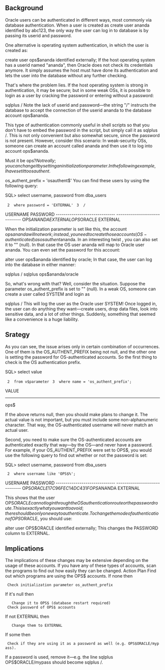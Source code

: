 ## Background

Oracle users can be authenticated in different ways, most commonly via
database authentication. When a user is created as create user ananda
identified by abc123, the only way the user can log in to database is by
passing its userid and password.

One alternative is operating system authentication, in which the user is
created as:

create user ops$ananda identified externally; If the host operating
system has a userid named "ananda", then Oracle does not check its
credentials anymore. It simply assumes the host must have done its
authentication and lets the user into the database without any further
checking.

That's where the problem lies. If the host operating system is strong in
authentication, it may be secure; but in some weak OSs, it is possible
to login as a user by cracking the password or entering without a
password:

sqlplus / Note the lack of userid and password—the string "/" instructs
the database to accept the connection of the userid ananda to the
database account ops$ananda.

This type of authentication commonly useful in shell scripts so that you
don't have to embed the password in the script, but simply call it as
sqlplus /. This is not only convenient but also somewhat secure, since
the password is not present. However, consider this scenario: In
weak-security OSs, someone can create an account called ananda and then
use it to log into account ops$ananda.

Must it be ops$? Not really; you can change it by setting an
initialization parameter. In the following example, I have set it to
osauthent$.

os_authent_prefix = 'osauthent$' You can find these users by using the
following query:

SQL\> select username, password from dba_users

` 2  where password = 'EXTERNAL'`
` 3  /`

USERNAME PASSWORD ------------------------------
------------------------------ OPS$ANANDA EXTERNAL OPS$ORACLE EXTERNAL

When the initialization parameter is set like this, the account
ops$ananda will not work; instead, you need to create those accounts
(OS-authenticated) as osauthent$ananda. In an interesting twist , you
can also set it to "" (null). In that case the OS user ananda will map
to Oracle user ananda. You can even set the password for this account:

alter user ops$ananda identified by oracle; In that case, the user can
log into the database in either manner:

sqlplus / sqlplus ops$ananda/oracle

So, what's wrong with that? Well, consider the situation. Suppose the
parameter os_authent_prefix is set to "" (null). In a weak OS, someone
can create a user called SYSTEM and login as

sqlplus / This will log the user as the Oracle user SYSTEM\! Once logged
in, the user can do anything they want—create users, drop data files,
look into sensitive data, and a lot of other things. Suddenly, something
that seemed like a convenience is a huge liability.

## Srategy

As you can see, the issue arises only in certain combination of
occurrences. One of them is the OS_AUTHENT_PREFIX being not null, and
the other one is setting the password for OS-authenticated accounts. So
the first thing to check is the OS authentication prefix.

SQL\> select value

` 2  from v$parameter`
` 3  where name = 'os_authent_prefix';`

VALUE

-----

ops$

If the above returns null, then you should make plans to change it. The
actual value is not important, but you must include some
non-alphanumeric character. That way, the OS-authenticated username will
never match an actual user.

Second, you need to make sure the OS-authenticated accounts are
authenticated exactly that way—by the OS—and never have a password. For
example, if your OS_AUTHENT_PREFIX were set to OPS$, you would use the
following query to find out whether or not the password is set:

SQL\> select username, password from dba_users

` 2  where username like 'OPS$%';`

USERNAME PASSWORD ------------------------------
------------------------------ OPS$ORACLE 17C96FEC14DC431F OPS$ANANDA
EXTERNAL

This shows that the user OPS$ORACLE cannot login through the OS
authentication route or the password route. This is exactly what you
want to avoid; there should be only one way to authenticate. To change
the mode of authentication of OPS$ORACLE, you should use:

alter user OPS$ORACLE identified externally; This changes the PASSWORD
column to EXTERNAL.

## Implications

The implications of these changes may be extensive depending on the
usage of these accounts. If you have any of these types of accounts,
scan the programs to find out how easily they can be changed. Action
Plan Find out which programs are using the OPS$ accounts. If none then

` Check initialization parameter os_authent_prefix`

If it's null then

`   Change it to OPS$ (database restart required) `
` Check password of OPS$ accounts`

If not EXTERNAL then

`   Change them to EXTERNAL `

If some then

` Check if they are using it as a password as well (e.g. OPS$ORACLE/mypass).`

If a password is used, remove it—e.g. the line sqlplus OPS$ORACLE/mypass
should become sqlplus /.